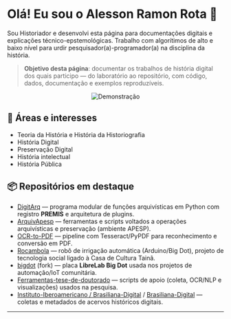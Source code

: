 # Olá! Eu sou o Alesson Ramon Rota 👋

Sou Historiador e desenvolvi esta página para documentações digitais e explicações técnico-epstemológicas. Trabalho com algorítimos de alto e baixo nível para urdir pesquisador(a)-programador(a) na disciplina da história. 



> **Objetivo desta página**: documentar os trabalhos de história digital dos quais participo — do laboratório ao repositório, com código, dados, documentação e exemplos reproduzíveis.


<p align="center">
  <img src="https://github.com/alessonrota/alessonrota/blob/main/video_demo.gif" alt="Demonstração" />
</p>



## 🔎 Áreas e interesses
- Teoria da História e História da Historiografia
- História Digital
- Preservação Digital
- História intelectual
- História Pública
## 📦 Repositórios em destaque
- [DigitArq](https://github.com/alessonrota/DigitArq) — programa modular de funções arquivísticas em Python com registro **PREMIS** e arquitetura de plugins.
- [ArquivApesp](https://github.com/alessonrota/ArquivApesp) — ferramentas e scripts voltados a operações arquivísticas e preservação (ambiente APESP).
- [OCR-to-PDF](https://github.com/alessonrota/OCR-to-PDF) — pipeline com Tesseract/PyPDF para reconhecimento e conversão em PDF.
- [Rocambola](https://github.com/alessonrota/Rocambola) — robô de irrigação automática (Arduino/Big Dot), projeto de tecnologia social ligado à Casa de Cultura Tainã.
- [bigdot](https://github.com/alessonrota/bigdot) (fork) — placa **LibreLab Big Dot** usada nos projetos de automação/IoT comunitária.
- [Ferramentas-tese-de-doutorado](https://github.com/alessonrota/Ferramentas-tese-de-doutorado) — scripts de apoio (coleta, OCR/NLP e visualizações) usados na pesquisa.
- [Instituto-Iberoamericano / Brasiliana-Digital](https://github.com/alessonrota/Instituto-Iberoamericano) / [Brasiliana-Digital](https://github.com/alessonrota/Brasiliana-Digital) — coletas e metadados de acervos históricos digitais.


---
